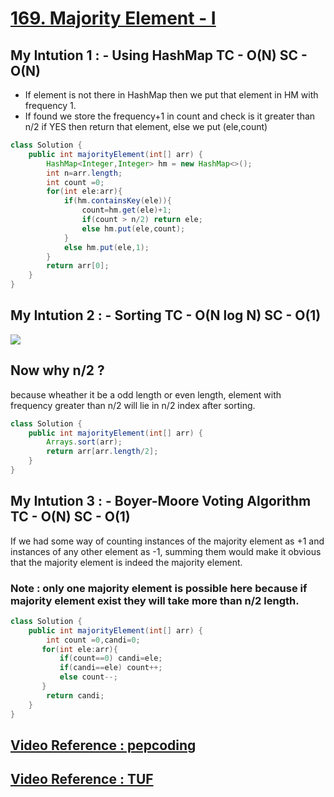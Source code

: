 # **[169. Majority Element - I](https://leetcode.com/problems/majority-element/)**

## My Intution 1 : - Using HashMap TC - O(N) SC - O(N)

- If element is not there in HashMap then we put that element in HM with frequency 1.
- If found we store the frequency+1 in count and check is it greater than n/2 if YES then return that element, else we put (ele,count)

```java
class Solution {
    public int majorityElement(int[] arr) {
        HashMap<Integer,Integer> hm = new HashMap<>();
        int n=arr.length;
        int count =0;
        for(int ele:arr){
            if(hm.containsKey(ele)){
                count=hm.get(ele)+1;
                if(count > n/2) return ele;
                else hm.put(ele,count);
            }
            else hm.put(ele,1);
        }
        return arr[0];
    }
}
```

## My Intution 2 : - Sorting TC - O(N log N) SC - O(1)

![](https://leetcode.com/problems/majority-element/Figures/169/sorting.png)

## Now why n/2 ?

because wheather it be a odd length or even length, element with frequency greater than n/2 will lie in n/2 index after sorting.

```java
class Solution {
    public int majorityElement(int[] arr) {
        Arrays.sort(arr);
        return arr[arr.length/2];
    }
}
```

## My Intution 3 : - Boyer-Moore Voting Algorithm TC - O(N) SC - O(1)

If we had some way of counting instances of the majority element as +1 and instances of any other element as -1, summing them would make it obvious that the majority element is indeed the majority element.

### **Note :** only one majority element is possible here because if majority element exist they will take more than n/2 length.

```java
class Solution {
    public int majorityElement(int[] arr) {
        int count =0,candi=0;
       for(int ele:arr){
           if(count==0) candi=ele;
           if(candi==ele) count++;
           else count--;
       }
        return candi;
    }
}
```

## **[Video Reference : pepcoding](https://youtu.be/3tbjwaGC-ng)**

## **[Video Reference : TUF](https://youtu.be/AoX3BPWNnoE)**
